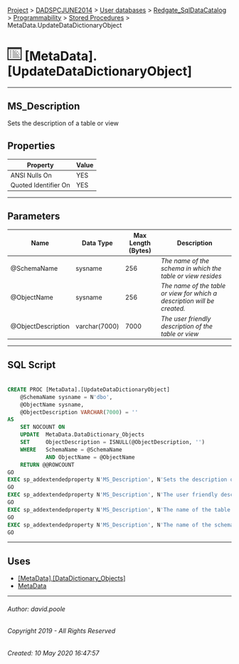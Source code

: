 #### 

[Project](../../../../../readme.md) > [DADSPCJUNE2014](../../../../readme.md) > [User databases](../../../readme.md) > [Redgate_SqlDataCatalog](../../readme.md) > [Programmability](../readme.md) > [Stored Procedures](Stored_Procedures.md) > MetaData.UpdateDataDictionaryObject

# ![Stored Procedures](../../../../../Images/StoredProcedure32.png) [MetaData].[UpdateDataDictionaryObject]

---

## <a name="#description"></a>MS_Description

Sets the description of a table or view

## <a name="#properties"></a>Properties

| Property | Value |
|---|---|
| ANSI Nulls On | YES |
| Quoted Identifier On | YES |


---

## <a name="#parameters"></a>Parameters

| Name | Data Type | Max Length (Bytes) | Description |
|---|---|---|---|
| @SchemaName | sysname | 256 | _The name of the schema in which the table or view resides_ |
| @ObjectName | sysname | 256 | _The name of the table or view for which a description will be created._ |
| @ObjectDescription | varchar(7000) | 7000 | _The user friendly description of the table or view_ |


---

## <a name="#sqlscript"></a>SQL Script

```sql

CREATE PROC [MetaData].[UpdateDataDictionaryObject]
    @SchemaName sysname = N'dbo',
    @ObjectName sysname, 
    @ObjectDescription VARCHAR(7000) = '' 
AS 
    SET NOCOUNT ON
    UPDATE  MetaData.DataDictionary_Objects
    SET     ObjectDescription = ISNULL(@ObjectDescription, '')
    WHERE   SchemaName = @SchemaName
            AND ObjectName = @ObjectName
    RETURN @@ROWCOUNT
GO
EXEC sp_addextendedproperty N'MS_Description', N'Sets the description of a table or view', 'SCHEMA', N'MetaData', 'PROCEDURE', N'UpdateDataDictionaryObject', NULL, NULL
GO
EXEC sp_addextendedproperty N'MS_Description', N'The user friendly description of the table or view', 'SCHEMA', N'MetaData', 'PROCEDURE', N'UpdateDataDictionaryObject', 'PARAMETER', N'@ObjectDescription'
GO
EXEC sp_addextendedproperty N'MS_Description', N'The name of the table or view for which a description will be created.', 'SCHEMA', N'MetaData', 'PROCEDURE', N'UpdateDataDictionaryObject', 'PARAMETER', N'@ObjectName'
GO
EXEC sp_addextendedproperty N'MS_Description', N'The name of the schema in which the table or view resides', 'SCHEMA', N'MetaData', 'PROCEDURE', N'UpdateDataDictionaryObject', 'PARAMETER', N'@SchemaName'
GO

```


---

## <a name="#uses"></a>Uses

* [[MetaData].[DataDictionary_Objects]](../../Tables/DataDictionary_Objects.md)
* [MetaData](../../Security/Schemas/MetaData.md)


---

###### Author:  david.poole

###### Copyright 2019 - All Rights Reserved

###### Created: 10 May 2020 16:47:57

